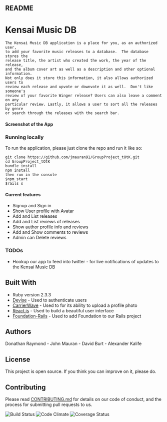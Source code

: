 ## README

# Kensai Music DB

```
The Kensai Music DB application is a place for you, as an authorized user,
to add your favorite music releases to a database.  The database stores the
release title, the artist who created the work, the year of the release,
and the album cover art as well as a description and other optional information.  
Not only does it store this information, it also allows authorized users to
review each release and upvote or downvote it as well.  Don't like someone's
review of your favorite Winger release? Users can also leave a comment on any
particular review. Lastly, it allows a user to sort all the releases by genre
or search through the releases with the search bar.
```

#### Screenshot of the App


### Running locally
To run the application, please just clone the repo and run it like so:

```
git clone https://github.com/jmauran91/GroupProject_tOtK.git
cd GroupProject_tOtK
bundle install
npm install
then run in the console
$npm start
$rails s

```

#### Current features
* Signup and Sign in
* Show User profile with Avatar
* Add and List releases
* Add and List reviews of releases
* Show author profile info and reviews
* Add and Show comments to reviews
* Admin can Delete reviews

### TODOs
* Hookup our app to feed into twitter - for live notifications of updates to the Kensai Music DB


## Built With

* Ruby version 2.3.3
* [Devise](https://github.com/plataformatec/devise) - Used to authenticate users
* [CarrierWave](https://github.com/carrierwaveuploader/carrierwave) - Used to
for its ability to upload a profile photo
* [React.js](https://facebook.github.io/react/) - Used to build a beautiful user
interface
* [Foundation-Rails](https://github.com/zurb/foundation-rails) - Used to add
Foundation to our Rails project


## Authors

Donathan Raymond - John Mauran - David Burt - Alexander Kalife

## License

This project is open source.
If you think you can improve on it, please do.

## Contributing

Please read
[CONTRIBUTING.md](https://gist.github.com/PurpleBooth/b24679402957c63ec426)
for details on our code of conduct, and the process for submitting pull
requests to us.



![Build Status](https://codeship.com/projects/193df370-0688-0135-1c2c-4ed15a318303/status?branch=master)
![Code Climate](https://codeclimate.com/github/jmauran91/GroupProject_tOtK.png)
![Coverage Status](https://coveralls.io/repos/jmauran91/GroupProject_tOtK/badge.png)
